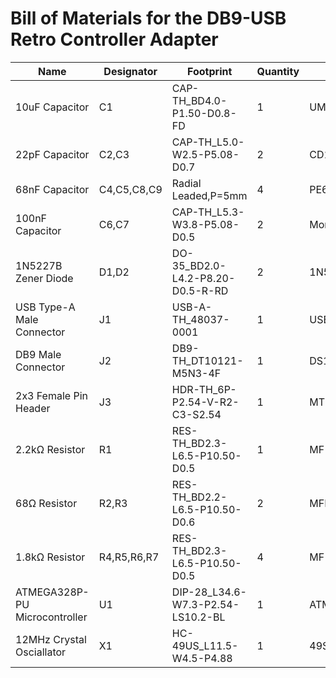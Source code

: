 # Bill of Materials for the DB9-USB Retro Controller Adapter

| Name | Designator | Footprint | Quantity | Manufacturer Part | Manufacturer |
|---|---|---|---|---|---|
| 10uF Capacitor | C1 | CAP-TH_BD4.0-P1.50-D0.8-FD | 1 | UMA1C100MDD | Nichicon |
| 22pF Capacitor | C2,C3 | CAP-TH_L5.0-W2.5-P5.08-D0.7 | 2 | CD1H220JC9BECHD000 | Dersonic |
| 68nF Capacitor | C4,C5,C8,C9 | Radial Leaded,P=5mm | 4 | PE683J2A0503 | KYET |
| 100nF Capacitor | C6,C7 | CAP-TH_L5.3-W3.8-P5.08-D0.5 | 2 | Monolithic0805B104J500F3 | FH |
| 1N5227B Zener Diode | D1,D2 | DO-35_BD2.0-L4.2-P8.20-D0.5-R-RD | 2 | 1N5227B | Semtech |
| USB Type-A Male Connector | J1 | USB-A-TH_48037-0001 | 1 | USB-05 | SOFNG |
| DB9 Male Connector | J2 | DB9-TH_DT10121-M5N3-4F | 1 | DS1037-09MNAKT74-0CC | CONNFLY |
| 2x3 Female Pin Header | J3 | HDR-TH_6P-P2.54-V-R2-C3-S2.54 | 1 | MTF185-203SY1 | MINTRON |
| 2.2kΩ Resistor | R1 | RES-TH_BD2.3-L6.5-P10.50-D0.5 | 1 | MF1/4W-2.2KΩ±1%T52 | Huaxing Mechanical-Elec. |
| 68Ω Resistor | R2,R3 | RES-TH_BD2.2-L6.5-P10.50-D0.6 | 2 | MFR0W4F680JA50 | UniOhm |
| 1.8kΩ Resistor | R4,R5,R6,R7 | RES-TH_BD2.3-L6.5-P10.50-D0.5 | 4 | MF1/4W-1.8KΩ±1%T52 | Huaxing Mechanical-Elec. |
| ATMEGA328P-PU Microcontroller | U1 | DIP-28_L34.6-W7.3-P2.54-LS10.2-BL | 1 | ATMEGA328P-PU | MICROCHIP |
| 12MHz Crystal Osciallator | X1 | HC-49US_L11.5-W4.5-P4.88 | 1 | 49S-12.00-20-10-10/A | Suzhou Liming Elec |
